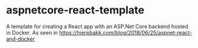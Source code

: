 # aspnetcore-react-template
A template for creating a React app with an ASP.Net Core backend hosted in Docker. As seen in https://hjerpbakk.com/blog/2018/06/25/aspnet-react-and-docker
